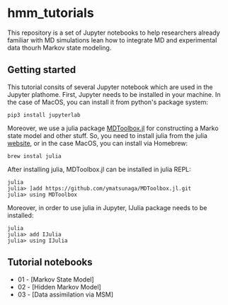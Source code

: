 # hmm_tutorials

This repository is a set of Jupyter notebooks to help researchers already familiar with MD simulations lean how to integrate MD and experimental data thourh Markov state modeling.

## Getting started 

This tutorial consits of several Jupyter notebook which are used in the Jupyter plathome. First, Jupyter needs to be installed in your machine. In the case of MacOS, you can install it from python's package system:

```
pip3 install jupyterlab
```

Moreover, we use a julia package [MDToolbox.jl](https://github.com/matsunagalab/MDToolbox.jl) for constructing a Marko state model and other stuff. So, you need to install julia from the julia [website](https://julialang.org), or in the case MacOS, you can install via Homebrew:

```
brew instal julia
```

After installing julia, MDToolbox.jl can be installed in julia REPL:

```
julia
julia> ]add https://github.com/ymatsunaga/MDToolbox.jl.git
julia> using MDToolbox
```

Moreover, in order to use julia in Jupyter, IJulia package needs to be installed:

```
julia
julia> add IJulia
julia> using IJulia
```

## Tutorial notebooks

* 01 - [Markov State Model]
* 02 - [Hidden Markov Model]
* 03 - [Data assimilation via MSM]


